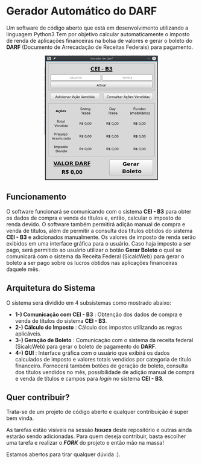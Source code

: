 # Gerador Automático do DARF

Um software de código aberto que está em desenvolvimento utilizando a linguagem Python3 Tem por objetivo calcular automaticamente o imposto de renda de aplicações financeiras na bolsa de valores e gerar o boleto do **DARF** (Documento de Arrecadação de Receitas Federais) para pagamento.

<p align="center">
  <img width="300" height="330" src="images/gui.png">
</p>

## Funcionamento

O software funcionará se comunicando com o sistema **CEI - B3** para obter os dados de compra e venda de títulos e, então, calcular o imposto de renda devido. O software também permitirá adição manual de compra e venda de títulos, além de permitir a consulta dos títulos obtidos do sistema **CEI - B3** e adicionados manualmente. Os valores de imposto de renda serão exibidos em uma interface gráfica para o usuário. Caso haja imposto a ser pago, será permitido ao usuário utilizar o botão **Gerar Boleto** o qual se comunicará com o sistema da Receita Federal (SicalcWeb) para gerar o boleto a ser pago sobre os lucros obtidos nas aplicações financeiras daquele mês.


## Arquitetura do Sistema

O sistema será dividido em 4 subsistemas como mostrado abaixo:

- **1-) Comunicação com CEI - B3** : Obtenção dos dados de compra e venda de títulos do sistema **CEI - B3**.
- **2-) Cálculo do Imposto**       : Cálculo dos impostos utilizando as regras aplicáveis.
- **3-) Geração de Boleto**        : Comunicação com o sistema da receita federal (SicalcWeb) para gerar o
                                     boleto de pagamento do **DARF**.
- **4-) GUI**                      : Interface gráfica com o usuário que exibirá os dados calculados de imposto e valores totais
                                     vendidos por categoria de título financeiro. Fornecerá também botões de geração de boleto,
                                     consulta dos títulos vendidos no mês, possibilidade de adição manual de compra e venda de
                                     títulos e campos para _login_ no sistema **CEI - B3**.

## Quer contribuir?

Trata-se de um projeto de código aberto e qualquer contribuição é super bem vinda.

As tarefas estão visíveis na sessão **_Issues_** deste repositório e outras ainda estarão sendo adicionadas. Para quem deseja contribuir, basta escolher uma tarefa e realizar o **_FORK_** do projeto e então mão na massa!

Estamos abertos para tirar qualquer dúvida :).
